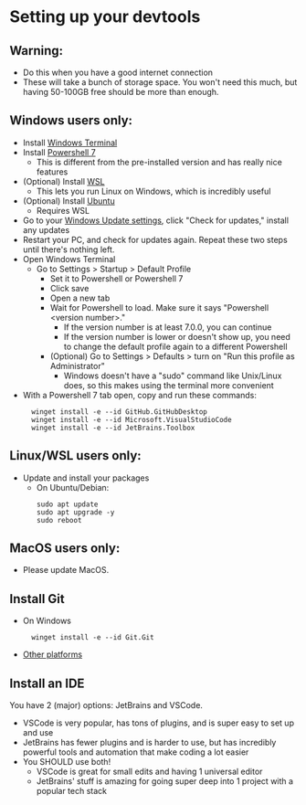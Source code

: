 # Setting up your devtools

## Warning:

- Do this when you have a good internet connection
- These will take a bunch of storage space. You won't need this much, but having 50-100GB free should be more than
  enough.

## Windows users only:

- Install [Windows Terminal](ms-windows-store://pdp/?ProductId=9N0DX20HK701)
- Install [Powershell 7](ms-windows-store://pdp/?ProductId=9mz1snwt0n5d)
    - This is different from the pre-installed version and has really nice features
- (Optional) Install [WSL](ms-windows-store://pdp/?ProductId=9p9tqf7mrm4r)
    - This lets you run Linux on Windows, which is incredibly useful
- (Optional) Install [Ubuntu](ms-windows-store://pdp/?ProductId=9pdxgncfsczv)
    - Requires WSL
- Go to your [Windows Update settings](ms-settings:windowsupdate?activationSource=SMC-IA-4027667), click "Check for
  updates," install any updates
- Restart your PC, and check for updates again. Repeat these two steps until there's nothing left.
- Open Windows Terminal
    - Go to Settings > Startup > Default Profile
        - Set it to Powershell or Powershell 7
        - Click save
        - Open a new tab
        - Wait for Powershell to load. Make sure it says "Powershell \<version number>."
            - If the version number is at least 7.0.0, you can continue
            - If the version number is lower or doesn't show up, you need to change the default profile again to a
              different Powershell
        - (Optional) Go to Settings > Defaults > turn on "Run this profile as Administrator"
            - Windows doesn't have a "sudo" command like Unix/Linux does, so this makes using the terminal more
              convenient
- With a Powershell 7 tab open, copy and run these commands:
  ```
    winget install -e --id GitHub.GitHubDesktop
    winget install -e --id Microsoft.VisualStudioCode
    winget install -e --id JetBrains.Toolbox
  ```

## Linux/WSL users only:

- Update and install your packages
    - On Ubuntu/Debian:
      ```
      sudo apt update
      sudo apt upgrade -y
      sudo reboot  
      ```

## MacOS users only:

- Please update MacOS.

## Install Git

- On Windows
   ```
     winget install -e --id Git.Git
   ```
- [Other platforms](https://git-scm.com/book/en/v2/Getting-Started-Installing-Git)

## Install an IDE

You have 2 (major) options: JetBrains and VSCode.
* VSCode is very popular, has tons of plugins, and is super easy to set up and use
* JetBrains has fewer plugins and is harder to use, but has incredibly powerful tools and automation that make coding a lot easier
* You SHOULD use both!
  * VSCode is great for small edits and having 1 universal editor
  * JetBrains' stuff is amazing for going super deep into 1 project with a popular tech stack